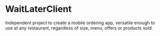 # WaitLaterClient

Independent project to create a mobile ordering app, versatile enough to use at any restaurant, regardless of size, menu, offers or products sold.
